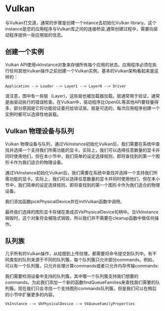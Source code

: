 # Vulkan

与Vulkan打交道，通常的步骤是创建一个intance去初始化Vulkan library。这个instance是您的应用程序与Vulkan库之间的连接桥梁,通常创建过程中，需要向驱动程序提供一些应用层的信息。

## 创建一个实例

Vulkan API使用vkInstance对象来存储所有每个应用的状态。应用程序必须在执行任何其他Vulkan操作之前创建一个Vulkan实例，基本的Vulkan架构看起来是这样的：

```
Application --> Loader --> Layer1 --> LayerN --> Driver
```

请注意，图中有一些层（Layer)，这些层也被加载器加载。层通常用于验证，通常是由驱动执行的错误检查。在Vulkan中，驱动程序比OpenGL等其他API要轻量得多，部分原因是它将功能验证委托给验证层。层是可选的，每次应用程序创建一个实例时都可以选择性地装载。

## Vulkan 物理设备与队列

Vulkan 物理设备与队列，通过VkInstance初始化Vulkan后，我们需要在系统中查找并选择一个支持我们所需功能的显卡。实际上，我们可以选择任意数量的显卡并同时使用他们，但在本小节中，我们简单的设定选择规则，即将查找到的第一个图形卡作为我们适合的物理设备。

通过VkInstance初始化Vulkan后，我们需要在系统中查找并选择一个支持我们所需功能的显卡。实际上，我们可以选择任意数量的显卡并同时使用他们，但在本小节中，我们简单的设定选择规则，即将查找到的第一个图形卡作为我们适合的物理设备。

我们添加函数pickPhysicalDevice并在initVulkan函数中调用。

最终我们选择的图形显卡存储在类成员VkPhysicalDevice句柄中。当VkInstance销毁时，这个对象将会被隐式销毁，所以我们并不需要在cleanup函数中做任何操作。


## 队列族

几乎所有的Vulkan操作，从绘图到上传纹理，都需要将命令提交到队列中。有不同类型的队列来源于不同的队列簇，每个队列簇只允许部分commands。例如，可以有一个队列簇，只允许处理计算commands或者只允许内存传输commands:

我们需要检测设备中支持的队列簇，其中哪一个队列簇支持我们想要的commands。为此我们添加一个新的函数findQueueFamilies来查找我们需要的队列簇。现在我们只会寻找一个支持图形commands队列簇，但是我们可以在稍后的小节中扩展更多的内容。

```
VkInstance --> VkPhysicalDevice --> VkQueueFamilyProperties
```